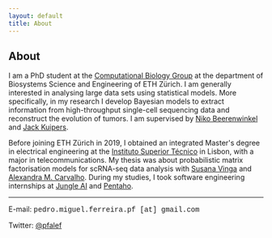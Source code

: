 ```yaml
---
layout: default
title: About
---
```


## About

I am a PhD student at the [Computational Biology Group](https://bsse.ethz.ch/cbg) at the department of Biosystems Science and Engineering of ETH Zürich. I am generally interested in analysing large data sets using statistical models. More specifically, in my research I develop Bayesian models to extract information from high-throughput single-cell sequencing data and reconstruct the evolution of tumors. I am supervised by [Niko Beerenwinkel](https://bsse.ethz.ch/cbg/group/people/person-detail.MTQ5NDE3.TGlzdC81MTYsOTQ0ODM3Mzc2.html) and [Jack Kuipers](https://bsse.ethz.ch/cbg/group/people/person-detail.MjA3Mjc0.TGlzdC81MTYsOTQ0ODM3Mzc2.html).

Before joining ETH Zürich in 2019, I obtained an integrated Master's degree in electrical engineering at the [Instituto Superior Técnico](https://tecnico.ulisboa.pt/en/) in Lisbon, with a major in telecommunications. My thesis was about probabilistic matrix factorisation models for scRNA-seq data analysis with [Susana Vinga](http://web.ist.utl.pt/susanavinga/) and [Alexandra M. Carvalho](http://www.lx.it.pt/~asmc/). During my studies, I took software engineering internships at [Jungle AI](https://www.jungle.ai/) and [Pentaho](https://www.hitachivantara.com/en-us/products/data-management-analytics.html).

---

E-mail: <span style="font-family:courier">pedro.miguel.ferreira.pf [at] gmail.com</span>

Twitter: [@pfalef](https://twitter.com/pfalef)
